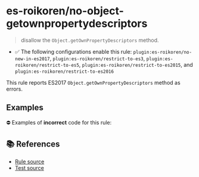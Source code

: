# es-roikoren/no-object-getownpropertydescriptors
> disallow the `Object.getOwnPropertyDescriptors` method.

- ✅ The following configurations enable this rule: `plugin:es-roikoren/no-new-in-es2017`, `plugin:es-roikoren/restrict-to-es3`, `plugin:es-roikoren/restrict-to-es5`, `plugin:es-roikoren/restrict-to-es2015`, and `plugin:es-roikoren/restrict-to-es2016`

This rule reports ES2017 `Object.getOwnPropertyDescriptors` method as errors.

## Examples

⛔ Examples of **incorrect** code for this rule:

<eslint-playground type="bad" code="/*eslint es-roikoren/no-object-getownpropertydescriptors: error */
const descriptors = Object.getOwnPropertyDescriptors(obj)
" />

## 📚 References

- [Rule source](https://github.com/roikoren755/eslint-plugin-es/blob/v0.0.1/src/rules/no-object-getownpropertydescriptors.ts)
- [Test source](https://github.com/roikoren755/eslint-plugin-es/blob/v0.0.1/tests/src/rules/no-object-getownpropertydescriptors.ts)
